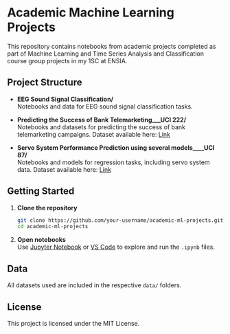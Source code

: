 # Academic Machine Learning Projects

This repository contains notebooks from academic projects completed as part of  Machine Learning and Time Series Analysis and Classification course group projects in my 1SC at ENSIA.

## Project Structure

- **EEG Sound Signal Classification/**  
  Notebooks and data for EEG sound signal classification tasks.

- **Predicting the Success of Bank Telemarketing___UCI 222/**  
  Notebooks and datasets for predicting the success of bank telemarketing campaigns. Dataset available here: 
  [Link](https://archive.ics.uci.edu/dataset/222/bank+marketing)

- **Servo System Performance Prediction using several models____UCI 87/**  
  Notebooks and models for regression tasks, including servo system data. Dataset available here:
  [Link](https://archive.ics.uci.edu/dataset/87/servo)


## Getting Started

1. **Clone the repository**
   ```sh
   git clone https://github.com/your-username/academic-ml-projects.git
   cd academic-ml-projects
   ```

2. **Open notebooks**  
   Use [Jupyter Notebook](https://jupyter.org/) or [VS Code](https://code.visualstudio.com/) to explore and run the `.ipynb` files.

## Data

All datasets used are included in the respective `data/` folders.

## License

This project is licensed under the MIT License.
